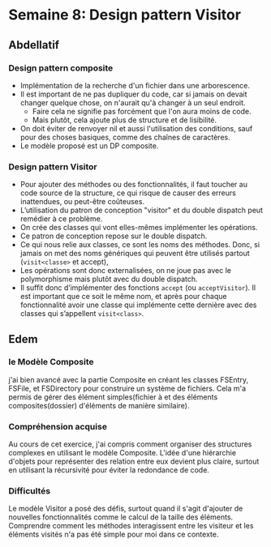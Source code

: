 # Semaine 8: Design pattern Visitor

## Abdellatif

### Design pattern composite

- Implémentation de la recherche d'un fichier dans une arborescence.
- Il est important de ne pas dupliquer du code, car si jamais on devait changer quelque chose, on n'aurait qu'à changer à un seul endroit.
  - Faire cela ne signifie pas forcément que l'on aura moins de code.
  - Mais plutôt, cela ajoute plus de structure et de lisibilité.
- On doit éviter de renvoyer nil et aussi l'utilisation des conditions, sauf pour des choses basiques, comme des chaînes de caractères.
- Le modèle proposé est un DP composite.

### Design pattern Visitor

- Pour ajouter des méthodes ou des fonctionnalités, il faut toucher au code source de la structure, ce qui risque de causer des erreurs inattendues, ou peut-être coûteuses.
- L’utilisation du patron de conception "visitor" et du double dispatch peut remédier à ce problème.
- On crée des classes qui vont elles-mêmes implémenter les opérations.
- Ce patron de conception repose sur le double dispatch.
- Ce qui nous relie aux classes, ce sont les noms des méthodes. Donc, si jamais on met des noms génériques qui peuvent être utilisés partout (`visit<classe>` et accept),
- Les opérations sont donc externalisées, on ne joue pas avec le polymorphisme mais plutôt avec du double dispatch.
- Il suffit donc d’implémenter des fonctions `accept` (ou `acceptVisitor`). Il est important que ce soit le même nom, et après pour chaque fonctionnalité avoir une classe qui implémente cette dernière avec des classes qui s’appellent `visit<class>`.

## Edem

### le Modèle Composite

j'ai bien avancé avec la partie Composite en créant les classes FSEntry, FSFile, et FSDirectory pour construire un système de fichiers.
Cela m'a permis de gérer des élément simples(fichier à et des éléments composites(dossier) d'éléments de manière similaire).

### Compréhension acquise

Au cours de cet exercice, j'ai compris comment organiser des structures complexes en utilisant le modèle Composite.
L'idée d'une hiérarchie d'objets pour représenter des relation entre eux devient plus claire, surtout en utilisant la récursivité pour éviter la redondance de code.

### Difficultés

Le modèle Visitor a posé des défis, surtout quand il s'agit d'ajouter de nouvelles fonctionnalités comme le calcul de la taille des éléments.
Comprendre comment les méthodes interagissent entre les visiteur et les éléments visités n'a pas été simple pour moi dans ce contexte.
